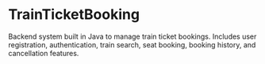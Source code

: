 # TrainTicketBooking
Backend system built in Java to manage train ticket bookings. Includes user registration, authentication, train search, seat booking, booking history, and cancellation features.
